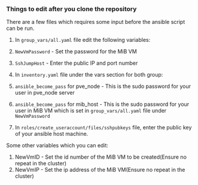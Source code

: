 ### Things to edit after you clone the repository

There are a few files which requires some input before the ansible script can be run.
1. In `group_vars/all.yaml` file edit the following variables:
  1. `NewVmPassword` - Set the password for the MiB VM
  1. `SshJumpHost` - Enter the public IP and port number

1. In `inventory.yaml` file under the vars section for both group:
  1. `ansible_become_pass` for pve_node - This is the sudo password for your user in pve_node server
  1. `ansible_become_pass` for mib_host - This is the sudo password for your user in MiB VM which is set in `group_vars/all.yaml` file under `NewVmPassword`

1. In `roles/create_useraccount/files/sshpubkeys` file, enter the public key of your ansible host machine.

Some other variables which you can edit:
1. NewVmID - Set the id number of the MiB VM to be created(Ensure no repeat in the cluster)
1. NewVmIP - Set the ip address of the MiB VM(Ensure no repeat in the cluster)
